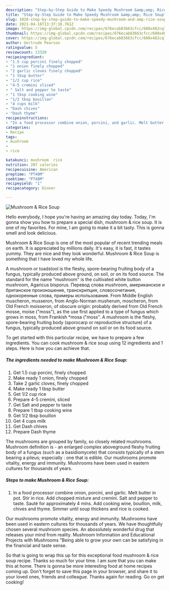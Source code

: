 ```yaml
---
description: "Step-by-Step Guide to Make Speedy Mushroom &amp;amp; Rice Soup"
title: "Step-by-Step Guide to Make Speedy Mushroom &amp;amp; Rice Soup"
slug: 1020-step-by-step-guide-to-make-speedy-mushroom-and-amp-rice-soup
date: 2021-04-16T13:37:16.761Z
image: https://img-global.cpcdn.com/recipes/676ecab83663cfcc/680x482cq70/mushroom-rice-soup-recipe-main-photo.jpg
thumbnail: https://img-global.cpcdn.com/recipes/676ecab83663cfcc/680x482cq70/mushroom-rice-soup-recipe-main-photo.jpg
cover: https://img-global.cpcdn.com/recipes/676ecab83663cfcc/680x482cq70/mushroom-rice-soup-recipe-main-photo.jpg
author: Gertrude Pearson
ratingvalue: 5
reviewcount: 13320
recipeingredient:
- "1.5 cup porcini finely chopped"
- "1 onion finely chopped"
- "2 garlic cloves finely chopped"
- "1 tbsp butter"
- "1/2 cup rice"
- "4-5 cremini sliced"
- " Salt and pepper to taste"
- "1 tbsp cooking wine"
- "1/2 tbsp bouillon"
- "4 cups milk"
- "Dash chives"
- "Dash thyme"
recipeinstructions:
- "In a food processor combine onion, porcini, and garlic. Melt butter in pot. Stir in rice. Add chopped mixture and cremini. Salt and pepper to taste. Sauté for approximately 4 mins. Add cooking wine, bouillon, milk, chives and thyme. Simmer until soup thickens and rice is cooked."
categories:
- Recipe
tags:
- mushroom
- 
- rice

katakunci: mushroom  rice 
nutrition: 207 calories
recipecuisine: American
preptime: "PT40M"
cooktime: "PT48M"
recipeyield: "1"
recipecategory: Dinner

---
```



![Mushroom &amp; Rice Soup](https://img-global.cpcdn.com/recipes/676ecab83663cfcc/680x482cq70/mushroom-rice-soup-recipe-main-photo.jpg)

Hello everybody, I hope you're having an amazing day today. Today, I'm gonna show you how to prepare a special dish, mushroom &amp; rice soup. It is one of my favorites. For mine, I am going to make it a bit tasty. This is gonna smell and look delicious.

Mushroom &amp; Rice Soup is one of the most popular of recent trending meals on earth. It is appreciated by millions daily. It's easy, it is fast, it tastes yummy. They are nice and they look wonderful. Mushroom &amp; Rice Soup is something that I have loved my whole life.

A mushroom or toadstool is the fleshy, spore-bearing fruiting body of a fungus, typically produced above ground, on soil, or on its food source. The standard for the name &#34;mushroom&#34; is the cultivated white button mushroom, Agaricus bisporus. Перевод слова mushroom, американское и британское произношение, транскрипция, словосочетания, однокоренные слова, примеры использования. From Middle English muscheron, musseron, from Anglo-Norman musherum, moscheron, from Old French moisseron, of obscure origin: probably derived from Old French mosse, moise (&#34;moss&#34;), as the use first applied to a type of fungus which grows in moss, from Frankish *mosa (&#34;moss&#34;. A mushroom is the fleshy, spore-bearing fruiting body (sporocarp or reproductive structure) of a fungus, typically produced above ground on soil or on its food source.


To get started with this particular recipe, we have to prepare a few ingredients. You can cook mushroom &amp; rice soup using 12 ingredients and 1 steps. Here is how you can achieve that.

<!--inarticleads1-->

##### The ingredients needed to make Mushroom &amp; Rice Soup:

1. Get 1.5 cup porcini, finely chopped
1. Make ready 1 onion, finely chopped
1. Take 2 garlic cloves, finely chopped
1. Make ready 1 tbsp butter
1. Get 1/2 cup rice
1. Prepare 4-5 cremini, sliced
1. Get  Salt and pepper to taste
1. Prepare 1 tbsp cooking wine
1. Get 1/2 tbsp bouillon
1. Get 4 cups milk
1. Get Dash chives
1. Prepare Dash thyme


The mushrooms are grouped by family, so closely related mushrooms. Mushroom definition is - an enlarged complex aboveground fleshy fruiting body of a fungus (such as a basidiomycete) that consists typically of a stem bearing a pileus; especially : one that is edible. Our mushrooms promote vitality, energy and immunity. Mushrooms have been used in eastern cultures for thousands of years. 

<!--inarticleads2-->

##### Steps to make Mushroom &amp; Rice Soup:

1. In a food processor combine onion, porcini, and garlic. Melt butter in pot. Stir in rice. Add chopped mixture and cremini. Salt and pepper to taste. Sauté for approximately 4 mins. Add cooking wine, bouillon, milk, chives and thyme. Simmer until soup thickens and rice is cooked.


Our mushrooms promote vitality, energy and immunity. Mushrooms have been used in eastern cultures for thousands of years. We have thoughtfully chosen several mushroom species. An abosolutely wonderful drug that releases your mind from reality. Mushroom Information and Educational Projects with Mushrooms &#34;Being able to grow your own can be satisfying in the financial and taste sense. 

So that is going to wrap this up for this exceptional food mushroom &amp; rice soup recipe. Thanks so much for your time. I am sure that you can make this at home. There is gonna be more interesting food at home recipes coming up. Don't forget to save this page in your browser, and share it to your loved ones, friends and colleague. Thanks again for reading. Go on get cooking!
